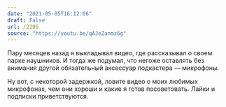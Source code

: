 ```yaml
---
date: "2021-05-05T16:12:06"
draft: False
url: /2205
source: "https://youtu.be/qAJeZanmz6g"
---
```


Пару месяцев назад я выкладывал видео, где рассказывал о своем парке наушников. И тогда же подумал, что негоже оставлять без внимания другой обязательный аксессуар подкастера — микрофоны. 

Ну вот, с некоторой задержкой, ловите видео о моих любимых микрофонах, чем они хороши и какие я готов посоветовать. Лайки и подписки приветствуются.
